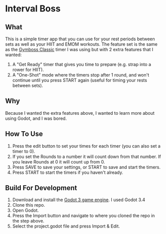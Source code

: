 # Interval Boss

## What

This is a simple timer app that you can use for your rest periods between sets as well as your HIIT and EMOM workouts. The feature set is the same as the [Gymboss Classic](https://gymboss.com/) timer I was using but with 2 extra features that I wanted:

1. A "Get Ready" timer that gives you time to prepare (e.g. strap into a rower for HIIT).
2. A "One-Shot" mode where the timers stop after 1 round, and won't continue until you press START again (useful for timing your rests between sets).

## Why

Because I wanted the extra features above, I wanted to learn more about using Godot, and I was bored.

## How To Use

1. Press the edit button to set your times for each timer (you can also set a timer to 0).
2. If you set the Rounds to a number it will count down from that number. If you leave Rounds at 0 it will count up from 0.
3. Press SAVE to save your settings, or START to save and start the timers.
4. Press START to start the timers if you haven't already.

## Build For Development

1. Download and install the [Godot 3 game engine](https://godotengine.org/download). I used Godot 3.4
2. Clone this repo.
3. Open Godot.
4. Press the Import button and navigate to where you cloned the repo in the step above. 
5. Select the project.godot file and press Import & Edit.
